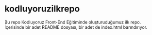 # kodluyoruzilkrepo
Bu repo Kodluyoruz Front-End Eğitiminde oluşturuduğumuz ilk repo. İçerisinde bir adet README dosyası, bir adet de index.html barındırıyor.


